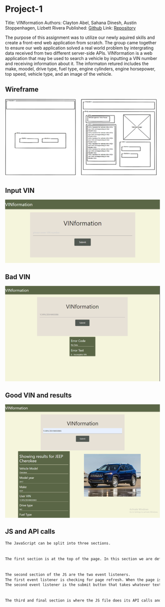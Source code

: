 # Project-1
Title: VINformation
Authors: Clayton Abel, Sahana Dinesh, Austin Stoppenhagen, Lizbett Rivera
Published: [Github](https://clabel95.github.io/Project-1/)
Link: [Repository](https://github.com/clabel95/Project-1)

The purpose of this assignment was to utilize our newly aquired skills and create a front-end web application from scratch. The group came together to ensure our web application solved a real world problem by intergrating data received from two different server-side APIs. VINformation is a web application that may be used to search a vehicle by inputting a VIN number and receiving information about it. The informaton retured includes the make, moodel, drive type, fuel type, engine cylinders, engine horsepower, top speed, vehicle type, and an image of the vehicle. 


## Wireframe 
![Wireframe drawing for what we thought the website should look like.](./assets/images/Wireframe.PNG)

## Input VIN
![Image of the page asking the user to input a VIN number.](./assets/images/input_prompt.PNG)

## Bad VIN
![Image of the page with a bad input for the VIN number](./assets/images/bad_input.PNG)

## Good VIN and results
![Image of the page with a good input for the VIN number. shows data for a 2017 jeep cherokee](./assets/images/correct_input.PNG)


## JS and API calls
```md
The JavaScript can be split into three sections.


The first section is at the top of the page. In this section we are defining all the variables that we will be using both internaly as well as retrieving id's from the html that we will be dynamicly updating. 


The second section of the JS are the two event listeners.
The first event listener is checking for page refresh. When the page is refreshed the all of the containers are set to display: none. This is done to make the page cleaner and not cluttered.
The second event listener is the submit button that takes whatever text the user has input and passes it into the third section. 


The third and final section is where the JS file does its API calls and updates data based on the results of the API calls. The first API call is the VIN number. If the VIN is not input correctly then the JS displays the errors that are returned from the api for the user to see. If the VIN is input correctly then all of the information related to the VIN will be populated in the table. If the API has missing information for parts of the table then instead "no data" will be displayed for that section. After that then vehicles year, model, and make will be passed to the second API call. The second API call is an image search API. This api will populate the image src in the html with an image that matches the year make and model of the users input VIN.
```



